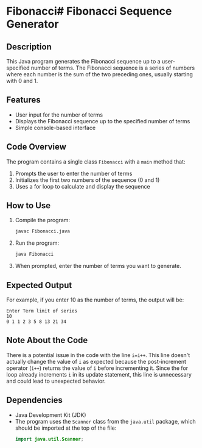 # Fibonacci# Fibonacci Sequence Generator

## Description
This Java program generates the Fibonacci sequence up to a user-specified number of terms. The Fibonacci sequence is a series of numbers where each number is the sum of the two preceding ones, usually starting with 0 and 1.

## Features
- User input for the number of terms
- Displays the Fibonacci sequence up to the specified number of terms
- Simple console-based interface

## Code Overview
The program contains a single class `Fibonacci` with a `main` method that:
1. Prompts the user to enter the number of terms
2. Initializes the first two numbers of the sequence (0 and 1)
3. Uses a for loop to calculate and display the sequence

## How to Use
1. Compile the program:
   ```bash
   javac Fibonacci.java
   ```

2. Run the program:
   ```bash
   java Fibonacci
   ```

3. When prompted, enter the number of terms you want to generate.

## Expected Output
For example, if you enter 10 as the number of terms, the output will be:
```
Enter Term limit of series
10
0 1 1 2 3 5 8 13 21 34
```

## Note About the Code
There is a potential issue in the code with the line `i=i++`. This line doesn't actually change the value of `i` as expected because the post-increment operator (`i++`) returns the value of `i` before incrementing it. Since the for loop already increments `i` in its update statement, this line is unnecessary and could lead to unexpected behavior.

## Dependencies
- Java Development Kit (JDK)
- The program uses the `Scanner` class from the `java.util` package, which should be imported at the top of the file:
  ```java
  import java.util.Scanner;
  ```
